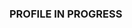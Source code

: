 ### PROFILE IN PROGRESS

<!--![image](https://user-images.githubusercontent.com/50558872/204391248-cbb8b324-fabd-4f93-9aa6-0ea7c60c0a1c.png)

### Hi, I'm Luis 👋


<!--
**LuisAcosta92/LuisAcosta92** is a ✨ _special_ ✨ repository because its `README.md` (this file) appears on your GitHub profile.

Here are some ideas to get you started:

- 🔭 I’m currently working on ...
- 🌱 I’m currently learning ...
- 👯 I’m looking to collaborate on ...
- 🤔 I’m looking for help with ...
- 💬 Ask me about ...
- 📫 How to reach me: ...
- 😄 Pronouns: ...
- ⚡ Fun fact: ...
-->

